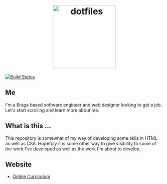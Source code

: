 [semaphoreci]: https://semaphoreci.com/nelsonmestevao/dotfiles

<h1 align="center">
  <a target="_blank" href="https://pedro-curriculum.netlify.com"/>
    <img src="https://image.flaticon.com/icons/png/512/65/65032.png" alt="dotfiles" height="200px" width="200px">
  </a>
</h1>

[![Build Status](https://semaphoreci.com/api/v1/nelsonmestevao/dotfiles/branches/master/badge.svg)][semaphoreci]

## Me
I'm a Braga based software engineer and web designer looking to get a job. Let's start scrolling and learn more about me.

## What is this ...
This repository is somewhat of my way of developing some skils in HTML as well as CSS. Hopefuly it is some other way to give visibility to some of the work I've developed as well as the work I'm about to develop.



## Website
* [Online Curriculum](https://pedro-curriculum.netlify.com/)
